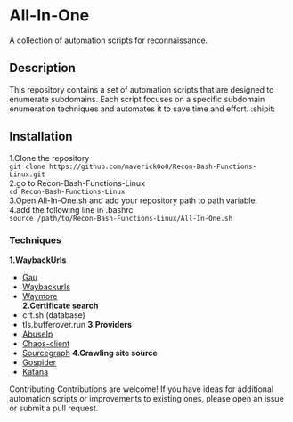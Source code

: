 # All-In-One
A collection of automation scripts for reconnaissance.

## Description
This repository contains a set of automation scripts that are designed to enumerate subdomains. Each script focuses on a specific subdomain enumeration techniques and automates it to save time and effort. :shipit:

## Installation
1.Clone the repository <br>
`git clone https://github.com/maverick0o0/Recon-Bash-Functions-Linux.git`<br>
2.go to Recon-Bash-Functions-Linux <br>
`cd Recon-Bash-Functions-Linux`<br>
3.Open All-In-One.sh and add your repository path to path variable.<br>
4.add the following line in .bashrc<br>
`source /path/to/Recon-Bash-Functions-Linux/All-In-One.sh` <br>
### Techniques
**1.WaybackUrls**
- [Gau](https://github.com/lc/gau)
- [Waybackurls](https://github.com/tomnomnom/waybackurls)
- [Waymore](https://github.com/xnl-h4ck3r/waymore)<br>
**2.Certificate search**
- crt.sh (database)
- tls.bufferover.run
**3.Providers**<br>
- [AbuseIp](https://www.abuseipdb.com/)
- [Chaos-client](https://github.com/projectdiscovery/chaos-client)
- [Sourcegraph](https://sourcegraph.com/search)
**4.Crawling site source**<br>
- [Gospider](https://github.com/jaeles-project/gospider)
- [Katana](https://github.com/projectdiscovery/katana)


Contributing
Contributions are welcome! If you have ideas for additional automation scripts or improvements to existing ones, please open an issue or submit a pull request.
